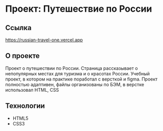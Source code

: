 # Проект: Путешествие по России

## Ссылка
https://russian-travel-one.vercel.app

## О проекте
Проект о путешествии по России. Страница рассказывает о непопулярных местах для туризма и о красотах России. 
Учебный проект, в котором на практике поработал с версткой и figma. Проект полностью адаптивен, файлы организованы по БЭМ, в верстке использовал HTML, CSS

## Технологии
* HTML5
* CSS3
